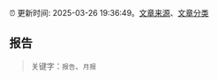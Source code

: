 :alarm_clock: 更新时间: 2025-03-26 19:36:49。[文章来源](/README.md)、[文章分类](/TAGS.md)

## 报告


> 关键字：`报告`、`月报`



